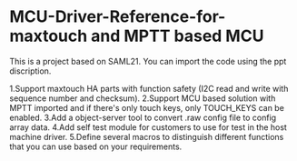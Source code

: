 # MCU-Driver-Reference-for-maxtouch and MPTT based MCU
This is a project based on SAML21. You can import the code using the ppt discription.

1.Support maxtouch HA parts with function safety (I2C read and write with sequence number and checksum).
2.Support MCU based solution with MPTT imported and if there's only touch keys, only TOUCH_KEYS can be enabled.
3.Add a object-server tool to convert .raw config file to config array data.
4.Add self test module for customers to use for test in the host machine driver.
5.Define several macros to distinguish different functions that you can use based on your requirements.
